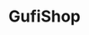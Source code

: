 # GufiShop
<!---------------------------------------------------->
<!---------------------------------------------------->
<!--Autores-->
<!--Cristian Felipe Ovalles Ramirez codi:20172020068-->
<!--Cristian Andres Torres Chaparro codi:20172020166-->
<!--Autores-->
<!--Framework de diseño bootstrap-->
<!---------------------------------------------------->
<!---------------------------------------------------->
